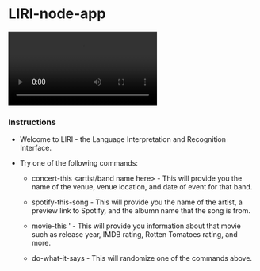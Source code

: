 # LIRI-node-app

![LIRI App](/gif.webm)

### Instructions

* Welcome to LIRI - the Language Interpretation and Recognition Interface.
* Try one of the following commands:

  * concert-this <artist/band name here> - This will provide you the name of the venue, venue location, and date of event for that band. 

  * spotify-this-song <song name here> - This will provide you the name of the artist, a preview link to Spotify, and the albumn name that the song is from. 

  * movie-this '<movie name here> - This will provide you information about that movie such as release year, IMDB rating, Rotten Tomatoes rating, and more.
  
  * do-what-it-says - This will randomize one of the commands above. 
